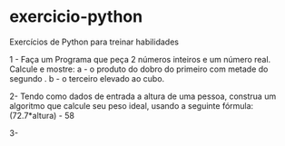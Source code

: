 # exercicio-python
Exercícios de Python para treinar habilidades

1 - Faça um Programa que peça 2 números inteiros e um número real. Calcule e mostre:
a - o produto do dobro do primeiro com metade do segundo .
b - o terceiro elevado ao cubo.

2- Tendo como dados de entrada a altura de uma pessoa, construa um algoritmo que calcule seu peso ideal,
usando a seguinte fórmula: (72.7*altura) - 58

3- 
